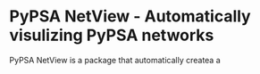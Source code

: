# PyPSA NetView - Automatically visulizing PyPSA networks
PyPSA NetView is a package that automatically createa a 
